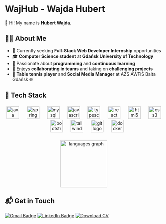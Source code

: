 <h1 align="left">WajHub - Wajda Hubert</h1>

👋 Hi! My name is **Hubert Wajda**. 

###

## 👨‍💻 About Me  
- 🌱 Currently seeking **Full-Stack Web Developer Internship** opportunities  
- 🎓 **Computer Science student** at **Gdańsk University of Technology**  
- 💪 Passionate about **programming** and **continuous learning**  
- 🤝 Enjoys **collaborating in teams** and taking on **challenging projects**  
- 🏓 **Table tennis player** and **Social Media Manager** at AZS AWFiS Balta Gdańsk 🌐 

###

<h2 align="left">🔧 Tech Stack</h2>

###

<div align="center">
  <img src="https://cdn.jsdelivr.net/gh/devicons/devicon/icons/java/java-original.svg" height="40" alt="java logo"  />
  <img width="17" />
  <img src="https://cdn.jsdelivr.net/gh/devicons/devicon/icons/spring/spring-original.svg" height="40" alt="spring logo"  />
  <img width="17" />
  <img src="https://cdn.jsdelivr.net/gh/devicons/devicon/icons/mysql/mysql-original.svg" height="40" alt="mysql logo"  />
  <img width="17" />
  <img src="https://cdn.jsdelivr.net/gh/devicons/devicon/icons/javascript/javascript-original.svg" height="40" alt="javascript logo"  />
  <img width="17" />
  <img src="https://cdn.jsdelivr.net/gh/devicons/devicon/icons/typescript/typescript-original.svg" height="40" alt="typescript logo"  />
  <img width="17" />
  <img src="https://cdn.jsdelivr.net/gh/devicons/devicon/icons/react/react-original.svg" height="40" alt="react logo"  />
  <img width="17" />
  <img src="https://cdn.jsdelivr.net/gh/devicons/devicon/icons/html5/html5-original.svg" height="40" alt="html5 logo"  />
  <img width="17" />
  <img src="https://cdn.jsdelivr.net/gh/devicons/devicon/icons/css3/css3-original.svg" height="40" alt="css3 logo"  />
  <img width="17" />
  <img src="https://cdn.jsdelivr.net/gh/devicons/devicon/icons/bootstrap/bootstrap-original.svg" height="40" alt="bootstrap logo"  />
  <img width="17" />
  <img src="https://cdn.jsdelivr.net/gh/devicons/devicon/icons/tailwindcss/tailwindcss-original-wordmark.svg" height="40" alt="tailwindcss logo"  />
  <img width="17" />
  <img src="https://cdn.jsdelivr.net/gh/devicons/devicon/icons/git/git-original.svg" height="40" alt="git logo"  />
  <img width="17" />
  <img src="https://cdn.jsdelivr.net/gh/devicons/devicon/icons/docker/docker-original.svg" height="40" alt="docker logo"  />
</div>

###

<div align="left">
</div>

###

<div align="center">
  <img src="https://github-readme-stats.vercel.app/api/top-langs?username=WajHub&locale=en&hide_title=false&layout=compact&card_width=320&langs_count=5&theme=dracula&hide_border=false&order=2" height="150" alt="languages graph"  />
</div>

## 📬 Get in Touch  
[![Gmail Badge](https://img.shields.io/badge/Email-D14836?style=flat&logo=gmail&logoColor=white)](mailto:hubert.wajda03@gmail.com)  [![LinkedIn Badge](https://img.shields.io/badge/LinkedIn-blue?style=flat&logo=linkedin&logoColor=white)](https://www.linkedin.com/in/hubert-wajda) [![Download CV](https://img.shields.io/badge/Download-CV-blue)](https://github.com/WajHub/WajHub/raw/main/CV_eng.pdf)


###
